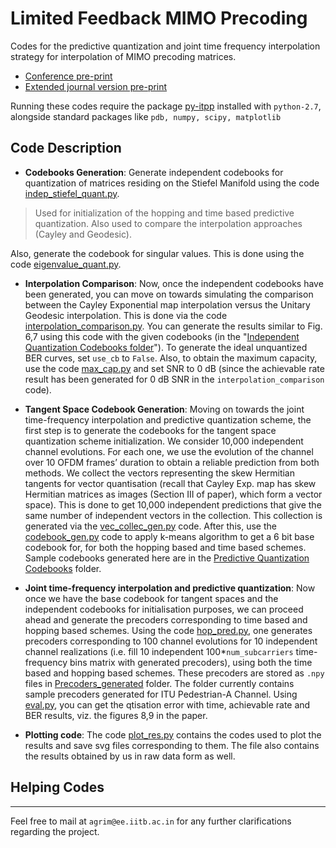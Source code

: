 # Limited Feedback MIMO Precoding

Codes for the predictive quantization and joint time frequency interpolation strategy for interpolation of MIMO precoding matrices. 

* [Conference pre-print](./Manuscripts/conf_vs.pdf)
* [Extended journal version pre-print](./Manuscripts/journal_vs.pdf)

Running these codes require the package [py-itpp](https://github.com/vidits-kth/py-itpp) installed with `python-2.7`, alongside standard packages like `pdb, numpy, scipy, matplotlib`


## Code Description

* **Codebooks Generation**: Generate independent codebooks for quantization of matrices residing on the Stiefel Manifold using the code [indep\_stiefel\_quant.py](./indep_stiefel_quant.py). 
> Used for initialization of the hopping and time based predictive quantization. Also used to compare the interpolation approaches (Cayley and Geodesic). 

 Also, generate the codebook for singular values. This is done using the code [eigenvalue\_quant.py](./eigenvalue_quant.py). 

* **Interpolation Comparison**: Now, once the independent codebooks have been generated, you can move on towards simulating the comparison between the Cayley Exponential map interpolation versus the Unitary Geodesic interpolation. This is done via the code [interpolation\_comparison.py](./interpolation\_comparison.py). You can generate the results similar to Fig. 6,7 using this code with the given codebooks (in the "[Independent Quantization Codebooks folder](./Codebooks/Independent_qt)"). To generate the ideal unquantized BER curves, set `use_cb` to `False`. Also, to obtain the maximum capacity, use the code [max\_cap.py](./max_cap.py) and set SNR to 0 dB (since the achievable rate result has been generated for 0 dB SNR in the `interpolation_comparison` code).

* **Tangent Space Codebook Generation**: Moving on towards the joint time-frequency interpolation and predictive quantization scheme, the first step is to generate the codebooks for the tangent space quantization scheme initialization.
 We consider 10,000 independent channel  evolutions. For each one, we use the evolution of the channel over 10 OFDM frames’ duration to obtain a reliable prediction from both methods. We collect the vectors representing the skew Hermitian tangents for vector 
 quantisation (recall that Cayley Exp. map has skew Hermitian matrices as images 
 (Section III of paper), which form a vector space). This is done to get 10,000 independent predictions that give the same number of independent vectors in the collection. This collection is generated via the [vec\_collec_gen.py](./vec_collec_gen.py) code. After this, use the [codebook\_gen.py](./codebook_gen.py) code to apply k-means algorithm to get a 6 bit base codebook for, for both the hopping based and time based schemes. Sample codebooks generated here are in the [Predictive Quantization Codebooks](./Codebooks/Pred_qt) folder.

* **Joint time-frequency interpolation and predictive quantization**: Now once we have the base codebook for tangent spaces and the independent codebooks for initialisation purposes, we can proceed ahead and generate the precoders corresponding to time based and hopping based schemes. Using the code [hop\_pred.py](./hop_pred.py), one generates precoders corresponding to 100 channel evolutions for 10 independent channel realizations (i.e. fill 10 independent 100*`num_subcarriers` time-frequency bins matrix with generated precoders), using both the time based and hopping based schemes. These precoders are stored as `.npy` files in [Precoders\_generated](./Precoders_generated) folder. The folder currently contains sample precoders generated for ITU Pedestrian-A Channel. Using [eval.py](./eval.py), you can get the qtisation error with time, achievable rate and BER results, viz. the figures 8,9 in the paper.

* **Plotting code**: The code [plot\_res.py](./plot_res.py) contains the codes used to plot the results and save svg files corresponding to them. The file also contains the results obtained by us in raw data form as well. 

## Helping Codes

---

Feel free to mail at `agrim@ee.iitb.ac.in` for any further clarifications regarding the project. 
